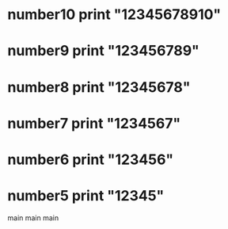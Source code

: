  number10
print "12345678910"
=======
number9
print "123456789"
=======
 number8
print "12345678"
=======
number7
print "1234567"
=======
 number6
print "123456"
=======
number5
print "12345"
=======

 main
 main main
